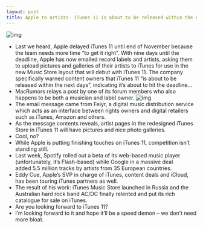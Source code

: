 ```yaml
---
layout: post
title: Apple to artists- iTunes 11 is about to be released within the next days
---
```

![img](http://media.idownloadblog.com/wp-content/uploads/2012/10/iTunes-11-Albums.jpg)
* Last we heard, Apple delayed iTunes 11 until end of November because the team needs more time “to get it right”. With nine days until the deadline, Apple has now emailed record labels and artists, asking them to upload pictures and galleries of their artists to iTunes for use in the new Music Store layout that will debut with iTunes 11. The company specifically warned content owners that iTunes 11 “is about to be released within the next days”, indicating it’s about to hit the deadline…
* MacRumors relays a post by one of its forum members who also happens to be both a musician and label owner.
![img](http://media.idownloadblog.com/wp-content/uploads/2012/11/iTunes-11-pcitures-and-galleries-email.jpg)
* The email message came from Feiyr, a digital music distribution service which acts as an interface between rights owners and digital retailers such as iTunes, Amazon and others.
* As the message contents reveals, artist pages in the redesigned iTunes Store in iTunes 11 will have pictures and nice photo galleries.
* Cool, no?
* While Apple is putting finishing touches on iTunes 11, competition isn’t standing still.
* Last week, Spotify rolled out a beta of its web-based music player (unfortunately, it’s Flash-based) while Google in a massive deal added 5.5 million tracks by artists from 35 European countries.
* Eddy Cue, Apple’s SVP in charge of iTunes, content deals and iCloud, has been touring iTunes partners as well.
* The result of his work: iTunes Music Store launched in Russia and the Australian hard rock band AC/DC finally relented and put its rich catalogue for sale on iTunes.
* Are you looking forward to iTunes 11?
* I’m looking forward to it and hope it’ll be a speed demon – we don’t need more bloat.

